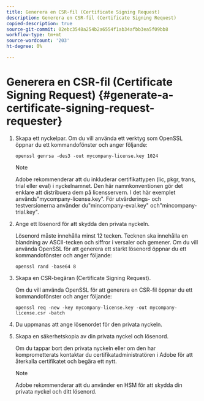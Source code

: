 ```yaml
---
title: Generera en CSR-fil (Certificate Signing Request)
description: Generera en CSR-fil (Certificate Signing Request)
copied-description: true
source-git-commit: 02ebc3548a254b2a6554f1ab34afbb3ea5f09bb8
workflow-type: tm+mt
source-wordcount: '203'
ht-degree: 0%

---
```


# Generera en CSR-fil (Certificate Signing Request) {#generate-a-certificate-signing-request-requester}

1. Skapa ett nyckelpar. Om du vill använda ett verktyg som OpenSSL öppnar du ett kommandofönster och anger följande:

   ```
   openssl genrsa -des3 -out mycompany-license.key 1024
   ```

   >[!NOTE]
   >
   >Adobe rekommenderar att du inkluderar certifikattypen (lic, pkgr, trans, trial eller eval) i nyckelnamnet. Den här namnkonventionen gör det enklare att distribuera dem på licensservern. I det här exemplet används&quot;mycompany-license.key&quot;. För utvärderings- och testversionerna använder du&quot;mincompany-eval.key&quot; och&quot;mincompany-trial.key&quot;.

1. Ange ett lösenord för att skydda den privata nyckeln.

   Lösenord måste innehålla minst 12 tecken. Tecknen ska innehålla en blandning av ASCII-tecken och siffror i versaler och gemener. Om du vill använda OpenSSL för att generera ett starkt lösenord öppnar du ett kommandofönster och anger följande:

   ```
   openssl rand -base64 8
   ```

1. Skapa en CSR-begäran (Certificate Signing Request).

   Om du vill använda OpenSSL för att generera en CSR-fil öppnar du ett kommandofönster och anger följande:

   ```
   openssl req -new -key mycompany-license.key -out mycompany-license.csr -batch 
   ```

1. Du uppmanas att ange lösenordet för den privata nyckeln.
1. Skapa en säkerhetskopia av din privata nyckel och lösenord.

   Om du tappar bort den privata nyckeln eller om den har komprometterats kontaktar du certifikatadministratören i Adobe för att återkalla certifikatet och begära ett nytt.

   >[!NOTE]
   >
   >Adobe rekommenderar att du använder en HSM för att skydda din privata nyckel och ditt lösenord.
